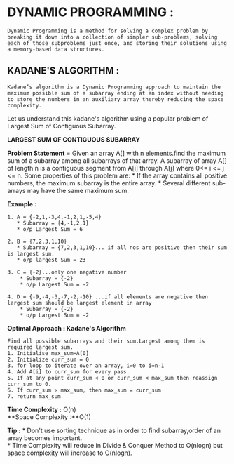# DYNAMIC PROGRAMMING : 
	Dynamic Programming is a method for solving a complex problem by breaking it down into a collection of simpler sub-problems, solving each of those subproblems just once, and storing their solutions using a memory-based data structures.

## KADANE'S ALGORITHM : 
	Kadane’s algorithm is a Dynamic Programming approach to maintain the maximum possible sum of a subarray ending at an index without needing to store the numbers in an auxiliary array thereby reducing the space complexity.
Let us understand this kadane's algorithm using a popular problem of Largest Sum of Contiguous Subarray. 

**LARGEST SUM OF CONTIGUOUS SUBARRAY** 
            
**Problem Statement** = 
Given an array A[] with n elements.find the maximum sum of a subarray 
among all subarrays of that array. A subarray of array A[] of length n is a contiguous segment from A[i] through A[j] where 0<= i <= j <= n. Some properties of this problem are:
    	* If the array contains all positive numbers, the maximum subarray is the entire array.
    	* Several different sub-arrays may have the same maximum sum.
    
**Example :**

    1. A = {-2,1,-3,4,-1,2,1,-5,4}
       * Subarray = {4,-1,2,1} 
       * o/p Largest Sum = 6
       
    2. B = {7,2,3,1,10}
       * Subarray = {7,2,3,1,10}... if all nos are positive then their sum is largest sum.
       * o/p largest Sum = 23
       
    3. C = {-2}...only one negative number
        * Subarray = {-2}
        * o/p Largest Sum = -2
        
    4. D = {-9,-4,-3,-7,-2,-10} ...if all elements are negative then largest sum should be largest element in array
        * Subarray = {-2}
        * o/p Largest Sum = -2

        
**Optimal Approach : Kadane's Algorithm** 

    Find all possible subarrays and their sum.Largest among them is required largest sum.
    1. Initialise max_sum=A[0]
    2. Initialize curr_sum = 0
    3. for loop to iterate over an array, i=0 to i=n-1
    4. Add A[i] to curr_sum for every pass.
    5. If at any point curr_sum < 0 or curr_sum < max_sum then reassign curr_sum to 0.
    6. If curr_sum > max_sum, then max_sum = curr_sum
    7. return max_sum

**Time Complexity :** O(n)\
**Space Complexity :**O(1)

**Tip :** 
	* Don't use sorting technique as in order to find subarray,order of an array becomes important.\
	* Time Complexity will reduce in Divide & Conquer Method to O(nlogn) but space complexity will increase to O(nlogn).
